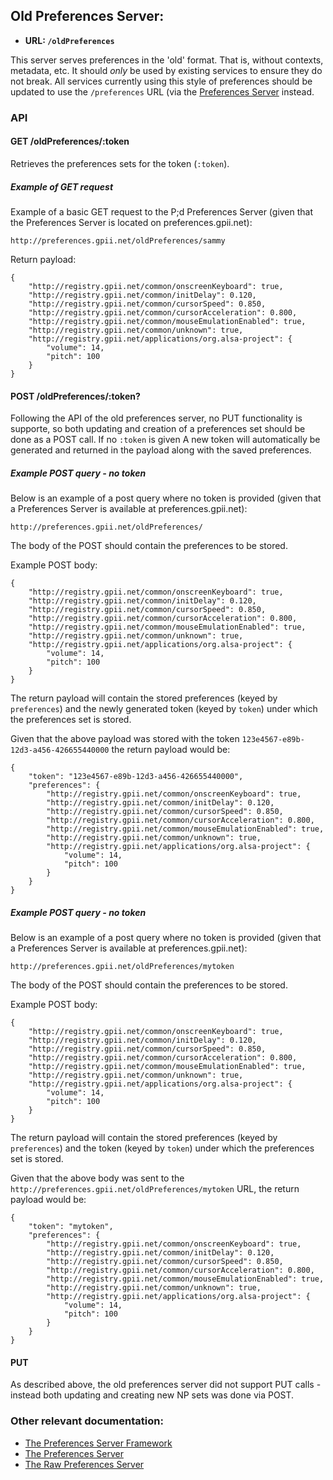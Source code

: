 ## Old Preferences Server:

* **URL: `/oldPreferences`**

This server serves preferences in the 'old' format. That is, without contexts, metadata, etc. It should *only* be used by existing services to ensure they do not break. All services currently using this style of preferences should be updated to use the `/preferences` URL (via the [Preferences Server](PreferencesServer.md) instead.

### API

#### GET /oldPreferences/:token

Retrieves the preferences sets for the token (`:token`).

##### Example of GET request

Example of a basic GET request to the P;d Preferences Server (given that the Preferences Server is located on preferences.gpii.net):

`http://preferences.gpii.net/oldPreferences/sammy`

Return payload:
```
{
    "http://registry.gpii.net/common/onscreenKeyboard": true,
    "http://registry.gpii.net/common/initDelay": 0.120,
    "http://registry.gpii.net/common/cursorSpeed": 0.850,
    "http://registry.gpii.net/common/cursorAcceleration": 0.800,
    "http://registry.gpii.net/common/mouseEmulationEnabled": true,
    "http://registry.gpii.net/common/unknown": true,
    "http://registry.gpii.net/applications/org.alsa-project": {
        "volume": 14,
        "pitch": 100
    }
}
```


#### POST /oldPreferences/:token?

Following the API of the old preferences server, no PUT functionality is supporte, so both updating and creation of a preferences set should be done as a POST call. If no `:token` is given A new token will automatically be generated and returned in the payload along with the saved preferences.

##### Example POST query - no token

Below is an example of a post query where no token is provided (given that a Preferences Server is available at preferences.gpii.net):

`http://preferences.gpii.net/oldPreferences/`

The body of the POST should contain the preferences to be stored. 

Example POST body:

```
{
    "http://registry.gpii.net/common/onscreenKeyboard": true,
    "http://registry.gpii.net/common/initDelay": 0.120,
    "http://registry.gpii.net/common/cursorSpeed": 0.850,
    "http://registry.gpii.net/common/cursorAcceleration": 0.800,
    "http://registry.gpii.net/common/mouseEmulationEnabled": true,
    "http://registry.gpii.net/common/unknown": true,
    "http://registry.gpii.net/applications/org.alsa-project": {
        "volume": 14,
        "pitch": 100
    }
}
```

The return payload will contain the stored preferences (keyed by `preferences`) and the newly generated token (keyed by `token`) under which the preferences set is stored.

Given that the above payload was stored with the token `123e4567-e89b-12d3-a456-426655440000` the return payload would be:

```
{
    "token": "123e4567-e89b-12d3-a456-426655440000",
    "preferences": {
        "http://registry.gpii.net/common/onscreenKeyboard": true,
        "http://registry.gpii.net/common/initDelay": 0.120,
        "http://registry.gpii.net/common/cursorSpeed": 0.850,
        "http://registry.gpii.net/common/cursorAcceleration": 0.800,
        "http://registry.gpii.net/common/mouseEmulationEnabled": true,
        "http://registry.gpii.net/common/unknown": true,
        "http://registry.gpii.net/applications/org.alsa-project": {
            "volume": 14,
            "pitch": 100
        }
    }
}
```


##### Example POST query - no token

Below is an example of a post query where no token is provided (given that a Preferences Server is available at preferences.gpii.net):

`http://preferences.gpii.net/oldPreferences/mytoken`

The body of the POST should contain the preferences to be stored. 

Example POST body:

```
{
    "http://registry.gpii.net/common/onscreenKeyboard": true,
    "http://registry.gpii.net/common/initDelay": 0.120,
    "http://registry.gpii.net/common/cursorSpeed": 0.850,
    "http://registry.gpii.net/common/cursorAcceleration": 0.800,
    "http://registry.gpii.net/common/mouseEmulationEnabled": true,
    "http://registry.gpii.net/common/unknown": true,
    "http://registry.gpii.net/applications/org.alsa-project": {
        "volume": 14,
        "pitch": 100
    }
}
```

The return payload will contain the stored preferences (keyed by `preferences`) and the token (keyed by `token`) under which the preferences set is stored.

Given that the above body was sent to the `http://preferences.gpii.net/oldPreferences/mytoken` URL, the return payload would be:

```
{
    "token": "mytoken",
    "preferences": {
        "http://registry.gpii.net/common/onscreenKeyboard": true,
        "http://registry.gpii.net/common/initDelay": 0.120,
        "http://registry.gpii.net/common/cursorSpeed": 0.850,
        "http://registry.gpii.net/common/cursorAcceleration": 0.800,
        "http://registry.gpii.net/common/mouseEmulationEnabled": true,
        "http://registry.gpii.net/common/unknown": true,
        "http://registry.gpii.net/applications/org.alsa-project": {
            "volume": 14,
            "pitch": 100
        }
    }
}
```


#### PUT

As described above, the old preferences server did not support PUT calls - instead both updating and creating new NP sets was done via POST.


### Other relevant documentation:

* [The Preferences Server Framework](PreferencesServerFramework.md)
* [The Preferences Server](PreferencesServer.md)
* [The Raw Preferences Server](RawPreferencesServer.md)